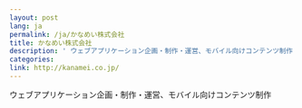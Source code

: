 ```yaml
---
layout: post
lang: ja
permalink: /ja/かなめい株式会社
title: かなめい株式会社
description: ' ウェブアプリケーション企画・制作・運営、モバイル向けコンテンツ制作 '
categories: 
link: http://kanamei.co.jp/
---
```


<p>ウェブアプリケーション企画・制作・運営、モバイル向けコンテンツ制作</p>
